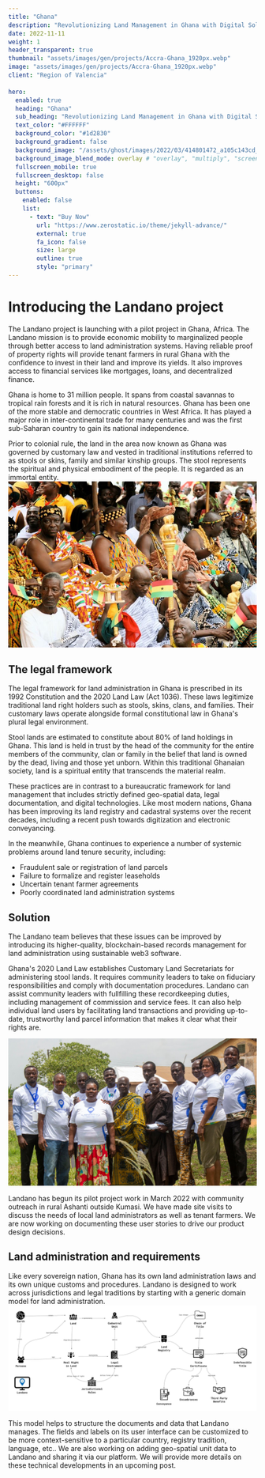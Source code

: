 ```yaml
---
title: "Ghana"
description: "Revolutionizing Land Management in Ghana with Digital Solutions"
date: 2022-11-11
weight: 1
header_transparent: true
thumbnail: "assets/images/gen/projects/Accra-Ghana_1920px.webp"
image: "assets/images/gen/projects/Accra-Ghana_1920px.webp"
client: "Region of Valencia"

hero:
  enabled: true
  heading: "Ghana"
  sub_heading: "Revolutionizing Land Management in Ghana with Digital Solutions"
  text_color: "#FFFFFF"
  background_color: "#1d2830"
  background_gradient: false
  background_image: "/assets/ghost/images/2022/03/414801472_a105c143cd_o.jpg"
  background_image_blend_mode: overlay # "overlay", "multiply", "screen"
  fullscreen_mobile: true
  fullscreen_desktop: false
  height: "600px"
  buttons:
    enabled: false
    list:
      - text: "Buy Now"
        url: "https://www.zerostatic.io/theme/jekyll-advance/"
        external: true
        fa_icon: false
        size: large
        outline: true
        style: "primary"
---
```

# Introducing the Landano project

The Landano project is launching with a pilot project in Ghana, Africa. The Landano mission is to provide economic mobility to marginalized people through better access to land administration systems. Having reliable proof of property rights will provide tenant farmers in rural Ghana with the confidence to invest in their land and improve its yields. It also improves access to financial services like mortgages, loans, and decentralized finance.

Ghana is home to 31 million people. It spans from coastal savannas to tropical rain forests and it is rich in natural resources. Ghana has been one of the more stable and democratic countries in West Africa. It has played a major role in inter-continental trade for many centuries and was the first sub-Saharan country to gain its national independence.

Prior to colonial rule, the land in the area now known as Ghana was governed by customary law and vested in traditional institutions referred to as stools or skins, family and similar kinship groups. The stool represents the spiritual and physical embodiment of the people. It is regarded as an immortal entity.
![Ghana Ceremony](/assets/ghost/images/2022/03/414801472_a105c143cd_o.jpg)

## The legal framework

The legal framework for land administration in Ghana is prescribed in its 1992 Constitution and the 2020 Land Law (Act 1036). These laws legitimize traditional land right holders such as stools, skins, clans, and families. Their customary laws operate alongside formal constitutional law in Ghana's plural legal environment.

Stool lands are estimated to constitute about 80% of land holdings in Ghana. This land is held in trust by the head of the community for the entire members of the community, clan or family in the belief that land is owned by the dead, living and those yet unborn. Within this traditional Ghanaian society, land is a spiritual entity that transcends the material realm.

These practices are in contrast to a bureaucratic framework for land management that includes strictly defined geo-spatial data, legal documentation, and digital technologies. Like most modern nations, Ghana has been improving its land registry and cadastral systems over the recent decades, including a recent push towards digitization and electronic conveyancing.

In the meanwhile, Ghana continues to experience a number of systemic problems around land tenure security, including:

- Fraudulent sale or registration of land parcels
- Failure to formalize and register leaseholds
- Uncertain tenant farmer agreements
- Poorly coordinated land administration systems

## Solution

The Landano team believes that these issues can be improved by introducing its higher-quality, blockchain-based records management for land administration using sustainable web3 software.

Ghana's 2020 Land Law establishes Customary Land Secretariats for administering stool lands. It requires community leaders to take on fiduciary responsibilities and comply with documentation procedures. Landano can assist community leaders with fullfilling these recordkeeping duties, including management of commission and service fees. It can also help individual land users by facilitating land transactions and providing up-to-date, trustworthy land parcel information that makes it clear what their rights are.

![Ghana Ceremony](/assets/ghost/images/2022/03/IMG_1680_graded.JPG)

Landano has begun its pilot project work in March 2022 with community outreach in rural Ashanti outside Kumasi. We have made site visits to discuss the needs of local land administrators as well as tenant farmers. We are now working on documenting these user stories to drive our product design decisions.

## Land administration and requirements

Like every sovereign nation, Ghana has its own land administration laws and its own unique customs and procedures. Landano is designed to work across jurisdictions and legal traditions by starting with a generic domain model for land administration.
![Landano Requirements Analysis](/assets/ghost/images/2022/03/Landano---requirements-analysis-v3.jpg)

This model helps to structure the documents and data that Landano manages. The fields and labels on its user interface can be customized to be more context-sensitive to a particular country, registry tradition, language, etc.. We are also working on adding geo-spatial unit data to Landano and sharing it via our platform. We will provide more details on these technical developments in an upcoming post.

